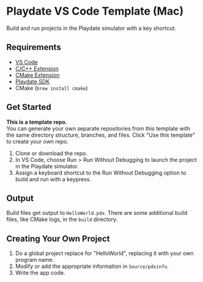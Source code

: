 # Playdate VS Code Template (Mac)
Build and run projects in the Playdate simulator with a key shortcut.

## Requirements
- [VS Code](https://code.visualstudio.com)
- [C/C++ Extension](https://marketplace.visualstudio.com/items?itemName=ms-vscode.cpptools)
- [CMake Extension](https://marketplace.visualstudio.com/items?itemName=twxs.cmake)
- [Playdate SDK](https://play.date/dev/)
- CMake (`brew install cmake`)


## Get Started
**This is a template repo.**  
You can generate your own separate repositories from this template with the same directory structure, branches, and files. Click "Use this template" to create your own repo.

1. Clone or download the repo.
2. In VS Code, choose Run > Run Without Debugging to launch the project in the Playdate simulator.
3. Assign a keyboard shortcut to the Run Without Debugging option to build and run with a keypress.

## Output
Build files get output to `HelloWorld.pdx`. There are some additional build files, like CMake logs, in the `build` directory.

## Creating Your Own Project
1. Do a global project replace for "HelloWorld", replacing it with your own program name.
2. Modify or add the appropriate information in `Source/pdxinfo`.
3. Write the app code.
